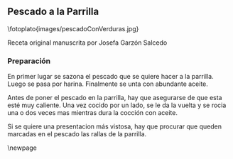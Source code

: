 ## Pescado a la Parrilla

\fotoplato{images/pescadoConVerduras.jpg}

Receta original manuscrita por Josefa Garzón Salcedo

### Preparación

En primer lugar se sazona el pescado que se quiere hacer a la parrilla.
Luego se pasa por harina.
Finalmente se unta con abundante aceite.

Antes de poner el pescado en la parrilla,
hay que asegurarse de que esta esté muy caliente.
Una vez cocido por un lado, se le da la vuelta y se rocia una o dos veces mas mientras dura la cocción con aceite.

Si se quiere una presentacion más vistosa,
hay que procurar que queden marcadas en el pescado las rallas de la parrilla.


\newpage
